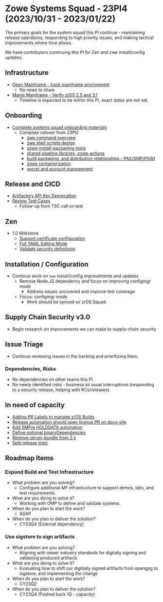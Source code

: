 # Zowe Systems Squad - 23PI4 (2023/10/31 - 2023/01/22)

The primary goals for the system squad this PI continue - maintaining release operations, responding to high priority issues, and making tactical improvements where time allows.

We have contributors continuing this PI for Zen and zwe install/config updates.

## Infrastructure
- [Open Mainframe - track mainframe environment](https://github.com/zowe/zowe-install-packaging/issues/3241)
    * No news to share 
- [Marist Mainframe - Verify z/OS 2.5 and 3.1](https://github.com/zowe/zowe-install-packaging/issues/3396)
    * Timeline is expected to be within this PI, exact dates are not set.

## Onboarding
- [Complete systems squad onboarding materials](https://github.com/zowe/zowe-install-packaging/issues/3234)
  * Complete rollover from 23PI2
    * [zwe command overview](https://github.com/zowe/zowe-install-packaging/issues/3249)
    * [zwe shell scripts design](https://github.com/zowe/zowe-install-packaging/issues/3250)
    * [zowe-install-packaging-tools](https://github.com/zowe/zowe-install-packaging/issues/3253)
    * [shared pipeline libraries, zowe-actions](https://github.com/zowe/zowe-install-packaging/issues/3255)
    * [build,packaging, and distribution relationships - PAX/SMP/PSWI](https://github.com/zowe/zowe-install-packaging/issues/3256)
    * [zowe containerization](https://github.com/zowe/zowe-install-packaging/issues/3257)
    * [secret and account management](https://github.com/zowe/zowe-install-packaging/issues/3258)

## Release and CICD
- [Artifactory API Key Deprecation](https://github.com/zowe/zowe-install-packaging/issues/3229)
- [Review Test Cases](https://github.com/zowe/zowe-install-packaging/issues/3519)
  * Follow-up from TSC call on test 
## Zen
- 1.0 Milestone
  * [Support certificate configuration]()
  * [Full YAML Editing Mode]()
  * [Validate security definitions]()

## Installation / Configuration
- Continue work on `zwe` install/config improvements and updates
  * Remove Node.JS dependency and focus on improving configmgr mode
    * Address issues uncovered and improve test coverage
  * Focus: configmgr mode
    * Work should be synced w/ z/OS Squad.

## Supply Chain Security v3.0
- Begin research on improvements we can make to supply-chain security

## Issue Triage
- Continue reviewing issues in the backlog and prioritizing them.

### Dependencies, Risks
- No dependencies on other teams this PI. 
- No newly identified risks - business as usual interruptions (responding to a security release, helping with RCs/releases).

## In need of capacity
- [Adding PR Labels to manage z/OS Builds](https://github.com/zowe/zowe-install-packaging/issues/3123)
- [Release automation should open license PR on docs-site](https://github.com/zowe/zowe-install-packaging/issues/716)
- [Add SMP/e HOLDDATA automation](https://github.com/zowe/zowe-install-packaging/issues/3119)
- [Define optional binaryDependencies](https://github.com/zowe/zowe-install-packaging/issues/2940)
- [Remove server-bundle from 2.x](https://github.com/zowe/zowe-install-packaging/issues/3473)
- [Split release logic](https://github.com/zowe/zowe-install-packaging/issues/3285)

## Roadmap Items

### Expand Build and Test Infrastructure
- What problem are you solving? 
  * Configure additional MF infrastructure to support demos, labs, and test requirements.
- What are you doing to solve it?
  * Working with OMP to define and validate systems.
- When do you plan to start the work? 
  * ASAP
- When do you plan to deliver the solution? 
  * CY23Q4  (External dependency)
  
### Use sigstore to sign artifacts
- What problem are you solving? 
  * Aligning with newer industry standards for digitally signing and validating produced artifacts
- What are you doing to solve it?
  * Evaluating how to shift our digitially signed artifacts from opengpg to sigstore, and implementing the change
- When do you plan to start the work? 
  * CY23Q2
- When do you plan to deliver the solution? 
  * CY23Q4 (Pushed back 1Q - capacity)
